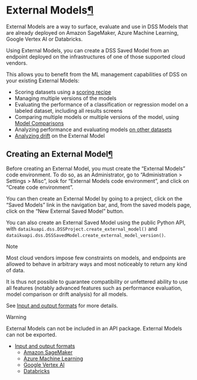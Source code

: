 External Models[¶](#external-models "Permalink to this heading")
================================================================


External Models are a way to surface, evaluate and use in DSS Models that are already deployed on Amazon SageMaker, Azure Machine Learning, Google Vertex AI or Databricks.


Using External Models, you can create a DSS Saved Model from an endpoint deployed on the infrastructures of one of those supported cloud vendors.


This allows you to benefit from the ML management capabilities of DSS on your existing External Models:


* Scoring datasets using a [scoring recipe](../../machine-learning/supervised/explanations.html#explanations-scoring-recipe-label)
* Managing multiple versions of the models
* Evaluating the performance of a classification or regression model on a labeled dataset, including all results screens
* Comparing multiple models or multiple versions of the model, using [Model Comparisons](../model-comparisons/index.html)
* Analyzing performance and evaluating models [on other datasets](../model-evaluations/index.html)
* [Analyzing drift](../drift-analysis/index.html) on the External Model



Creating an External Model[¶](#creating-an-external-model "Permalink to this heading")
--------------------------------------------------------------------------------------


Before creating an External Model, you must create the “External Models” code
environment. To do so, as an Administrator, go to “Administration \> Settings \>
Misc”, look for “External Models code environment”, and click on “Create code
environment”.


You can then create an External Model by going to a project, click on the
“Saved Models” link in the navigation bar, and, from the saved models page,
click on the “New External Saved Model” button.


You can also create an External Saved Model using the public Python API, with
`dataikuapi.dss.DSSProject.create_external_model()` and
`dataikuapi.dss.DSSSavedModel.create_external_model_version()`.



Note


Most cloud vendors impose few constraints on models, and endpoints are
allowed to behave in arbitrary ways and most noticeably to return any kind of data.


It is thus not possible to guarantee compatibility or unfettered ability to
use all features (notably advanced features such as performance evaluation,
model comparison or drift analysis) for all models.


See [Input and output formats](input-output-formats.html) for more details.




Warning


External Models can not be included in an API package. External Models can not be exported.




* [Input and output formats](input-output-formats.html)
	+ [Amazon SageMaker](input-output-formats.html#amazon-sagemaker)
	+ [Azure Machine Learning](input-output-formats.html#azure-machine-learning)
	+ [Google Vertex AI](input-output-formats.html#google-vertex-ai)
	+ [Databricks](input-output-formats.html#databricks)